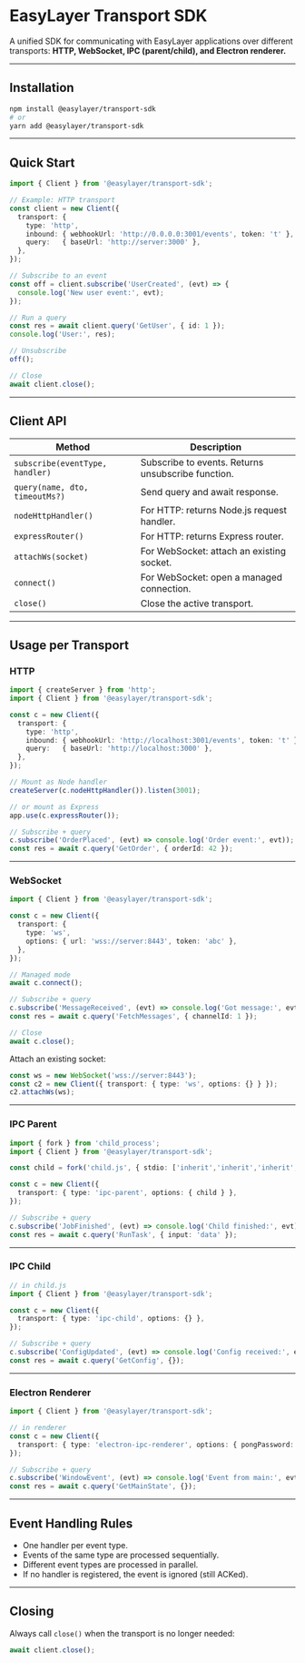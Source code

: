 # EasyLayer Transport SDK

A unified SDK for communicating with EasyLayer applications over different transports:
**HTTP, WebSocket, IPC (parent/child), and Electron renderer.**

---

## Installation

```bash
npm install @easylayer/transport-sdk
# or
yarn add @easylayer/transport-sdk
```

---

## Quick Start

```ts
import { Client } from '@easylayer/transport-sdk';

// Example: HTTP transport
const client = new Client({
  transport: {
    type: 'http',
    inbound: { webhookUrl: 'http://0.0.0.0:3001/events', token: 't' },
    query:   { baseUrl: 'http://server:3000' },
  },
});

// Subscribe to an event
const off = client.subscribe('UserCreated', (evt) => {
  console.log('New user event:', evt);
});

// Run a query
const res = await client.query('GetUser', { id: 1 });
console.log('User:', res);

// Unsubscribe
off();

// Close
await client.close();
```

---

## Client API

| Method | Description |
|--------|-------------|
| `subscribe(eventType, handler)` | Subscribe to events. Returns unsubscribe function. |
| `query(name, dto, timeoutMs?)` | Send query and await response. |
| `nodeHttpHandler()` | For HTTP: returns Node.js request handler. |
| `expressRouter()` | For HTTP: returns Express router. |
| `attachWs(socket)` | For WebSocket: attach an existing socket. |
| `connect()` | For WebSocket: open a managed connection. |
| `close()` | Close the active transport. |

---

## Usage per Transport

### HTTP

```ts
import { createServer } from 'http';
import { Client } from '@easylayer/transport-sdk';

const c = new Client({
  transport: {
    type: 'http',
    inbound: { webhookUrl: 'http://localhost:3001/events', token: 't' },
    query:   { baseUrl: 'http://localhost:3000' },
  },
});

// Mount as Node handler
createServer(c.nodeHttpHandler()).listen(3001);

// or mount as Express
app.use(c.expressRouter());

// Subscribe + query
c.subscribe('OrderPlaced', (evt) => console.log('Order event:', evt));
const res = await c.query('GetOrder', { orderId: 42 });
```

---

### WebSocket

```ts
import { Client } from '@easylayer/transport-sdk';

const c = new Client({
  transport: {
    type: 'ws',
    options: { url: 'wss://server:8443', token: 'abc' },
  },
});

// Managed mode
await c.connect();

// Subscribe + query
c.subscribe('MessageReceived', (evt) => console.log('Got message:', evt));
const res = await c.query('FetchMessages', { channelId: 1 });

// Close
await c.close();
```

Attach an existing socket:

```ts
const ws = new WebSocket('wss://server:8443');
const c2 = new Client({ transport: { type: 'ws', options: {} } });
c2.attachWs(ws);
```

---

### IPC Parent

```ts
import { fork } from 'child_process';
import { Client } from '@easylayer/transport-sdk';

const child = fork('child.js', { stdio: ['inherit','inherit','inherit','ipc'] });

const c = new Client({
  transport: { type: 'ipc-parent', options: { child } },
});

// Subscribe + query
c.subscribe('JobFinished', (evt) => console.log('Child finished:', evt));
const res = await c.query('RunTask', { input: 'data' });
```

---

### IPC Child

```ts
// in child.js
import { Client } from '@easylayer/transport-sdk';

const c = new Client({
  transport: { type: 'ipc-child', options: {} },
});

// Subscribe + query
c.subscribe('ConfigUpdated', (evt) => console.log('Config received:', evt));
const res = await c.query('GetConfig', {});
```

---

### Electron Renderer

```ts
import { Client } from '@easylayer/transport-sdk';

// in renderer
const c = new Client({
  transport: { type: 'electron-ipc-renderer', options: { pongPassword: 'pw' } },
});

// Subscribe + query
c.subscribe('WindowEvent', (evt) => console.log('Event from main:', evt));
const res = await c.query('GetMainState', {});
```

---

## Event Handling Rules

- One handler per event type.  
- Events of the same type are processed sequentially.  
- Different event types are processed in parallel.  
- If no handler is registered, the event is ignored (still ACKed).  

---

## Closing

Always call `close()` when the transport is no longer needed:

```ts
await client.close();
```
